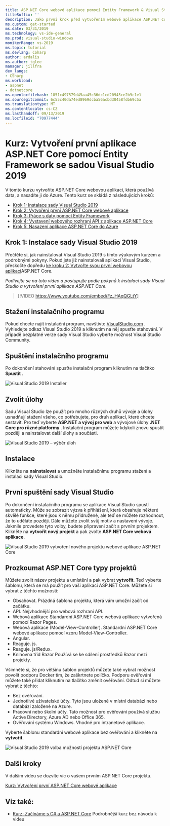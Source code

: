 ```yaml
---
title: ASP.NET Core webové aplikace pomocí Entity Framework & Visual Studio 2019
titleSuffix: ''
description: Jako první krok před vytvořením webové aplikace ASP.NET Core se naučíte, jak nainstalovat Visual Studio 2019 s tímto výukovým kurzem a podrobnými pokyny.
ms.custom: get-started
ms.date: 03/31/2019
ms.technology: vs-ide-general
ms.prod: visual-studio-windows
monikerRange: vs-2019
ms.topic: tutorial
ms.devlang: CSharp
author: ardalis
ms.author: tglee
manager: jillfra
dev_langs:
- CSharp
ms.workload:
- aspnet
- dotnetcore
ms.openlocfilehash: 1851c497579d45aa45c36dc1cd20945ce2b9c1e1
ms.sourcegitcommit: 6c55c40da74ed8969dcba56acbd30458fdb69c5a
ms.translationtype: MT
ms.contentlocale: cs-CZ
ms.lasthandoff: 09/13/2019
ms.locfileid: "70977444"
---
```

# <a name="tutorial-create-your-first-aspnet-core-app-using-entity-framework-with-visual-studio-2019"></a>Kurz: Vytvoření první aplikace ASP.NET Core pomocí Entity Framework se sadou Visual Studio 2019

V tomto kurzu vytvoříte ASP.NET Core webovou aplikaci, která používá data, a nasadíte ji do Azure. Tento kurz se skládá z následujících kroků:

- [Krok 1: Instalace sady Visual Studio 2019](#step-1-install-visual-studio-2019)
- [Krok 2: Vytvoření první ASP.NET Core webové aplikace](tutorial-aspnet-core-ef-step-02.md)
- [Krok 3: Práce s daty pomocí Entity Framework](tutorial-aspnet-core-ef-step-03.md)
- [Krok 4: Vystavení webového rozhraní API z aplikace ASP.NET Core](tutorial-aspnet-core-ef-step-04.md)
- [Krok 5: Nasazení aplikace ASP.NET Core do Azure](tutorial-aspnet-core-ef-step-05.md)

## <a name="step-1-install-visual-studio-2019"></a>Krok 1: Instalace sady Visual Studio 2019

Přečtěte si, jak nainstalovat Visual Studio 2019 s tímto výukovým kurzem a podrobnými pokyny. Pokud jste již nainstalovali aplikaci Visual Studio, přeskočte dopředu [ke kroku 2: Vytvořte svou první webovou aplikaci](tutorial-aspnet-core-ef-step-02.md)ASP.NET Core.

_Podívejte se na toto video a postupujte podle pokynů k instalaci sady Visual Studio a vytvoření první aplikace ASP.NET Core._

> [!VIDEO https://www.youtube.com/embed/Fz_HAqQGLtY]

## <a name="download-the-installer"></a>Stažení instalačního programu

Pokud chcete najít instalační program, navštivte [VisualStudio.com](https://visualstudio.com) . Vyhledejte odkaz Visual Studio 2019 a kliknutím na něj spusťte stahování. V případě bezplatné verze sady Visual Studio vyberte možnost Visual Studio Community.

## <a name="start-the-installer"></a>Spuštění instalačního programu

Po dokončení stahování spusťte instalační program kliknutím na tlačítko **Spustit** .

![Visual Studio 2019 Installer](media/vs-2019/vs2019-installer.png)

## <a name="choose-workloads"></a>Zvolit úlohy

Sadu Visual Studio lze použít pro mnoho různých druhů vývoje a úlohy usnadňují stažení všeho, co potřebujete, pro druh aplikací, které chcete sestavit. Pro teď vyberte **ASP.NET a vývoj pro web** a vývojové úlohy **.NET Core pro různé platformy** . Instalační program můžete kdykoli znovu spustit později a nainstalovat další úlohy a součásti.

![Visual Studio 2019 – výběr úloh](media/vs-2019/vs2019-choose-workloads.png)

## <a name="install"></a>Instalace

Klikněte na **nainstalovat** a umožněte instalačnímu programu stažení a instalaci sady Visual Studio.

## <a name="run-visual-studio-for-the-first-time"></a>První spuštění sady Visual Studio

Po dokončení instalačního programu se aplikace Visual Studio spustí automaticky. Může se zobrazit výzva k přihlášení, která obsahuje některé skvělé funkce, které jsou k němu přidružené, ale teď se můžete rozhodnout, že to uděláte později. Dále můžete zvolit svůj motiv a nastavení vývoje. Jakmile provedete tyto volby, budete připraveni začít s prvním projektem. Klikněte na **vytvořit nový projekt** a pak zvolte **ASP.NET Core webová aplikace**.

![Visual Studio 2019 vytvoření nového projektu webové aplikace ASP.NET Core](media/vs-2019/vs2019-create-new-project.png)

## <a name="explore-aspnet-core-project-types"></a>Prozkoumat ASP.NET Core typy projektů

Můžete zvolit název projektu a umístění a pak vybrat **vytvořit**. Teď vyberte šablonu, která se má použít pro vaši aplikaci ASP.NET Core. Můžete si vybrat z těchto možností:

- Obsahovat. Prázdná šablona projektu, která vám umožní začít od začátku.
- API. Nejvhodnější pro webová rozhraní API.
- Webová aplikace Standardní ASP.NET Core webová aplikace vytvořená pomocí Razor Pages.
- Webová aplikace (Model-View-Controller). Standardní ASP.NET Core webové aplikace pomocí vzoru Model-View-Controller.
- Angular.
- Reaguje. js.
- Reaguje. js/Redux.
- Knihovna tříd Razor Používá se ke sdílení prostředků Razor mezi projekty.

Všimněte si, že pro většinu šablon projektů můžete také vybrat možnost povolit podporu Docker tím, že zaškrtnete políčko. Podporu ověřování můžete také přidat kliknutím na tlačítko změnit ověřování. Odtud si můžete vybrat z těchto:

- Bez ověřování.
- Jednotlivé uživatelské účty. Tyto jsou uložené v místní databázi nebo databázi založené na Azure.
- Pracovní nebo školní účty. Tato možnost pro ověřování používá službu Active Directory, Azure AD nebo Office 365.
- Ověřování systému Windows. Vhodné pro intranetové aplikace.

Vyberte šablonu standardní webové aplikace bez ověřování a klikněte na **vytvořit**.

![Visual Studio 2019 volba možností projektu ASP.NET Core](media/vs-2019/vs2019-choose-aspnetcore-project.png)

## <a name="next-steps"></a>Další kroky

V dalším videu se dozvíte víc o vašem prvním ASP.NET Core projektu.

[Kurz: Vytvoření první ASP.NET Core webové aplikace](tutorial-aspnet-core-ef-step-02.md)

## <a name="see-also"></a>Viz také:

- [Kurz: Začínáme s C# a ASP.NET Core](tutorial-aspnet-core.md) Podrobnější kurz bez návodu k videu
